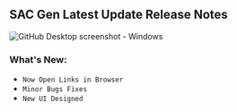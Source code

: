 ## SAC Gen Latest Update Release Notes
![GitHub Desktop screenshot - Windows](https://www.thewindowsclub.com/wp-content/uploads/2018/11/0xc0000005-error.png)
### What's New:
- `Now Open Links in Browser`
- `Minor Bugs Fixes`
- `New UI Designed`
